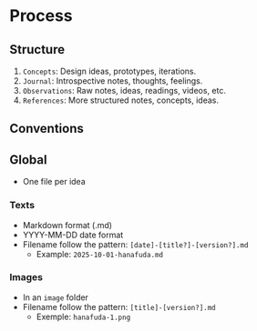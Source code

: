 # Process

## Structure

1. `Concepts`: Design ideas, prototypes, iterations.
2. `Journal`: Introspective notes, thoughts, feelings.
3. `Observations`: Raw notes, ideas, readings, videos, etc.
4. `References`: More structured notes, concepts, ideas.

## Conventions

## Global

- One file per idea

### Texts

- Markdown format (.md)
- YYYY-MM-DD date format
- Filename follow the pattern: `[date]-[title?]-[version?].md`
  - Example: `2025-10-01-hanafuda.md`

### Images

- In an `image` folder
- Filename follow the pattern:  `[title]-[version?].md`
  - Exemple: `hanafuda-1.png`
